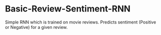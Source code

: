 # Basic-Review-Sentiment-RNN
Simple RNN which is trained on movie reviews. Predicts sentiment 
(Positive or Negative) for a given review.
